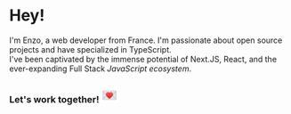 # Hey!


I'm Enzo, a web developer from France. I'm passionate about open source projects and have specialized in TypeScript. 
<br />
I've been captivated by the immense potential of Next.JS, React, and the ever-expanding Full Stack *JavaScript ecosystem*.

### Let's work together! <a href="mailto:enzo.bacqueyrisses@gmail.com"><img src="email.webp" width="30" height="30" alt="Lien vers email"></a>
